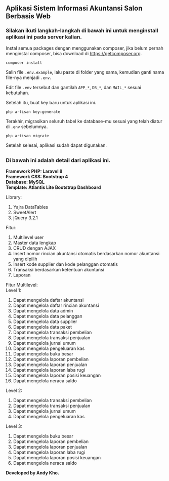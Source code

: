 ## Aplikasi Sistem Informasi Akuntansi Salon Berbasis Web

### Silakan ikuti langkah-langkah di bawah ini untuk menginstall aplikasi ini pada server kalian.

Instal semua packages dengan menggunakan composer, jika belum pernah menginstal composer, bisa download di https://getcomposer.org.

    composer install
    
Salin file `.env.example`, lalu paste di folder yang sama, kemudian ganti nama file-nya menjadi `.env`.

Edit file `.env` tersebut dan gantilah `APP_*`, `DB_*`, dan `MAIL_*` sesuai kebutuhan.

Setelah itu, buat key baru untuk aplikasi ini.

    php artisan key:generate
    
Terakhir, migrasikan seluruh tabel ke database-mu sesuai yang telah diatur di `.env` sebelumnya.

    php artisan migrate
    
Setelah selesai, aplikasi sudah dapat digunakan.

##
### Di bawah ini adalah detail dari aplikasi ini.

**Framework PHP: Laravel 8**<br>
**Framework CSS: Bootstrap 4**<br>
**Database: MySQL**<br>
**Template: Atlantis Lite Bootstrap Dashboard**

Library:
1. Yajra DataTables
2. SweetAlert
3. jQuery 3.2.1

Fitur:
1. Multilevel user
2. Master data lengkap
3. CRUD dengan AJAX
4. Insert nomor rincian akuntansi otomatis berdasarkan nomor akuntansi yang dipilih
5. Insert kode supplier dan kode pelanggan otomatis
6. Transaksi berdasarkan ketentuan akuntansi
7. Laporan

Fitur Multilevel:<br>
Level 1:
1. Dapat mengelola daftar akuntansi
2. Dapat mengelola daftar rincian akuntansi
3. Dapat mengelola data admin
4. Dapat mengelola data pelanggan
5. Dapat mengelola data supplier
6. Dapat mengelola data paket
7. Dapat mengelola transaksi pembelian
8. Dapat mengelola transaksi penjualan
9. Dapat mengelola jurnal umum
10. Dapat mengelola pengeluaran kas
11. Dapat mengelola buku besar
12. Dapat mengelola laporan pembelian
13. Dapat mengelola laporan penjualan
14. Dapat mengelola laporan laba rugi
15. Dapat mengelola laporan posisi keuangan
16. Dapat mengelola neraca saldo

Level 2:
1. Dapat mengelola transaksi pembelian
2. Dapat mengelola transaksi penjualan
3. Dapat mengelola jurnal umum
4. Dapat mengelola pengeluaran kas

Level 3:
1. Dapat mengelola buku besar
2. Dapat mengelola laporan pembelian
3. Dapat mengelola laporan penjualan
4. Dapat mengelola laporan laba rugi
5. Dapat mengelola laporan posisi keuangan
6. Dapat mengelola neraca saldo

**Developed by Andy Kho.**
